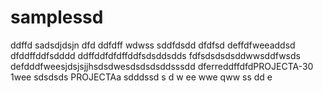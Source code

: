 # samplessd
ddffd
sadsdjdsjn
dfd
ddfdff
wdwss
sddfdsdd
dfdfsd
deffdfweeaddsd
dfddffddfsdddd
ddffddfdfdffddfsdsddsdds
fdfsdsdsdsddwwsddfwsds
defdddfweesjdsjsjjhsdsdwesdsdsdsddsssdd
dferreddffdfdPROJECTA-30 1wee
sdsdsds
PROJECTAa
sdddssd
s
d
w
ee
wwe
qww
ss
dd
e
